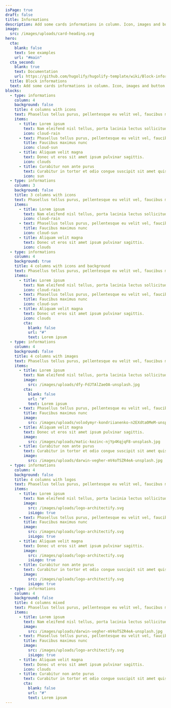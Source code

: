 ```yaml
---
isPage: true
draft: false
title: Informations
description: Add some cards informations in column. Icon, images and button are available
image:
  src: /images/uploads/card-heading.svg
hero:
  cta:
    blank: false
    text: See examples
    url: "#main"
  cta_second:
    blank: true
    text: Documentation
    url: https://github.com/hugolify/hugolify-template/wiki/Block-informations
  title: Block informations
  text: Add some cards informations in column. Icon, images and button are available
blocks:
  - type: informations
    column: 4
    background: false
    title: 4 columns with icons
    text: Phasellus tellus purus, pellentesque eu velit vel, faucibus maximus nunc
    items:
      - title: Lorem ipsum
        text: Nam eleifend nisl tellus, porta lacinia lectus sollicitudin non.
        icon: cloud-rain
      - text: Phasellus tellus purus, pellentesque eu velit vel, faucibus maximus nunc
        title: Faucibus maximus nunc
        icon: cloud-sun
      - title: Aliquam velit magna
        text: Donec ut eros sit amet ipsum pulvinar sagittis.
        icon: clouds
      - title: Curabitur non ante purus
        text: Curabitur in tortor et odio congue suscipit sit amet quis purus.
        icon: sun
  - type: informations
    column: 3
    background: false
    title: 3 columns with icons
    text: Phasellus tellus purus, pellentesque eu velit vel, faucibus maximus nunc
    items:
      - title: Lorem ipsum
        text: Nam eleifend nisl tellus, porta lacinia lectus sollicitudin non.
        icon: cloud-rain
      - text: Phasellus tellus purus, pellentesque eu velit vel, faucibus maximus nunc
        title: Faucibus maximus nunc
        icon: cloud-sun
      - title: Aliquam velit magna
        text: Donec ut eros sit amet ipsum pulvinar sagittis.
        icon: clouds
  - type: informations
    column: 4
    background: true
    title: 4 columns with icons and background
    text: Phasellus tellus purus, pellentesque eu velit vel, faucibus maximus nunc
    items:
      - title: Lorem ipsum
        text: Nam eleifend nisl tellus, porta lacinia lectus sollicitudin non.
        icon: cloud-rain
      - text: Phasellus tellus purus, pellentesque eu velit vel, faucibus maximus nunc
        title: Faucibus maximus nunc
        icon: cloud-sun
      - title: Aliquam velit magna
        text: Donec ut eros sit amet ipsum pulvinar sagittis.
        icon: clouds
        cta:
          blank: false
          url: "#"
          text: Lorem ipsum
  - type: informations
    column: 4
    background: false
    title: 4 columns with images
    text: Phasellus tellus purus, pellentesque eu velit vel, faucibus maximus nunc
    items:
      - title: Lorem ipsum
        text: Nam eleifend nisl tellus, porta lacinia lectus sollicitudin non.
        image:
          src: /images/uploads/dfy-FdJTAlZaeOA-unsplash.jpg
        cta:
          blank: false
          url: "#"
          text: Lorem ipsum
      - text: Phasellus tellus purus, pellentesque eu velit vel, faucibus maximus nunc
        title: Faucibus maximus nunc
        image:
          src: /images/uploads/volodymyr-kondriianenko-n2EXdta0MeM-unsplash.jpg
      - title: Aliquam velit magna
        text: Donec ut eros sit amet ipsum pulvinar sagittis.
        image:
          src: /images/uploads/matic-kozinc-njYp4KqjqF8-unsplash.jpg
      - title: Curabitur non ante purus
        text: Curabitur in tortor et odio congue suscipit sit amet quis purus.
        image:
          src: /images/uploads/darwin-vegher-mV4oTSZR4eA-unsplash.jpg
  - type: informations
    column: 4
    background: false
    title: 4 columns with logos
    text: Phasellus tellus purus, pellentesque eu velit vel, faucibus maximus nunc
    items:
      - title: Lorem ipsum
        text: Nam eleifend nisl tellus, porta lacinia lectus sollicitudin non.
        image:
          src: /images/uploads/logo-architectify.svg
          isLogo: true
      - text: Phasellus tellus purus, pellentesque eu velit vel, faucibus maximus nunc
        title: Faucibus maximus nunc
        image:
          src: /images/uploads/logo-architectify.svg
          isLogo: true
      - title: Aliquam velit magna
        text: Donec ut eros sit amet ipsum pulvinar sagittis.
        image:
          src: /images/uploads/logo-architectify.svg
          isLogo: true
      - title: Curabitur non ante purus
        text: Curabitur in tortor et odio congue suscipit sit amet quis purus.
        image:
          src: /images/uploads/logo-architectify.svg
          isLogo: true
  - type: informations
    column: 4
    background: false
    title: 4 columns mixed
    text: Phasellus tellus purus, pellentesque eu velit vel, faucibus maximus nunc
    items:
      - title: Lorem ipsum
        text: Nam eleifend nisl tellus, porta lacinia lectus sollicitudin non.
        image:
          src: /images/uploads/darwin-vegher-mV4oTSZR4eA-unsplash.jpg
      - text: Phasellus tellus purus, pellentesque eu velit vel, faucibus maximus nunc
        title: Faucibus maximus nunc
        image:
          src: /images/uploads/logo-architectify.svg
          isLogo: true
      - title: Aliquam velit magna
        text: Donec ut eros sit amet ipsum pulvinar sagittis.
        icon: clouds
      - title: Curabitur non ante purus
        text: Curabitur in tortor et odio congue suscipit sit amet quis purus.
        cta:
          blank: false
          url: "#"
          text: Lorem ipsum
---
```

